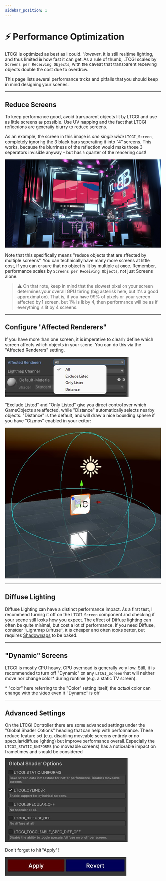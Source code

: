 ```yaml
---
sidebar_position: 1
---
```


# ⚡ Performance Optimization

LTCGI is optimized as best as I could. _However_, it is still realtime lighting, and thus limited in how fast it can get. As a rule of thumb, LTCGI scales by `Screens per Receiving Objects`, with the caveat that transparent receiving objects double the cost due to overdraw.

This page lists several performance tricks and pitfalls that you should keep in mind designing your scenes.

---

## Reduce Screens

To keep performance good, avoid transparent objects lit by LTCGI and use as little screens as possible. Use UV mapping and the fact that LTCGI reflections are generally blurry to reduce screens.

As an example, the screen in this image is _one single wide_ `LTCGI_Screen`, completely ignoring the 3 black bars seperating it into "4" screens. This works, because the blurriness of the reflection would make those 3 seperators invisible anyway - but has a quarter of the rendering cost!

![VKet Booth example image](../img/vket_booth.jpg)

Note that this specifically means "reduce objects that are affected by multiple screens". You can technically have many more screens at little cost, if you can ensure that no object is lit by multiple at once. Remember, performance scales by `Screens per Receiving Objects`, not just Screens alone.

> ⚠️ On that note, keep in mind that the slowest pixel on your screen determines your overall GPU timing (big asterisk here, but it's a good approximation). That is, if you have 99% of pixels on your screen affected by 1 screen, but 1% is lit by 4, then performance will be as if everything is lit by 4 screens.

---

## Configure "Affected Renderers"

If you have more than one screen, it is imperative to clearly define which screen affects which objects in your scene. You can do this via the "Affected Renderers" setting.

![Affected Renderers](../img/ltcgi_affected_renderers.jpg)

"Exclude Listed" and "Only Listed" give you direct control over which GameObjects are affected, while "Distance" automatically selects nearby objects. "Distance" is the default, and will draw a nice bounding sphere if you have "Gizmos" enabled in your editor:

![Distance Bounding Sphere](../img/ltcgi_distance_gizmo.jpg)

---

## Diffuse Lighting

Diffuse Lighting can have a distinct performance impact. As a first test, I recommend turning it off on the `LTCGI_Screen` component and checking if your scene still looks how you expect. The effect of Diffuse lighting can often be quite minimal, but cost a lot of performance. If you need Diffuse, consider "Lightmap Diffuse", it is cheaper and often looks better, but requires [Shadowmaps](/Advanced/Shadowmaps) to be baked.

---

## "Dynamic" Screens

LTCGI is mostly GPU heavy, CPU overhead is generally very low. Still, it is recommended to turn off "Dynamic" on any `LTCGI_Screen` that will neither move nor change color\* during runtime (e.g. a static TV screen).

\* "color" here referring to the "Color" setting itself, the _actual_ color can change with the video even if "Dynamic" is off

---

## Advanced Settings

On the LTCGI Controller there are some advanced settings under the "Global Shader Options" heading that can help with performance. These reduce feature set (e.g. disabling moveable screens entirely or no specular/diffuse lighting) but improve performance overall. Especially the `LTCGI_STATIC_UNIFORMS` (no moveable screens) has a noticeable impact on frametimes and should be considered.

![Global Performance Settings](../img/ltcgi_global_perf_settings.jpg)

Don't forget to hit "Apply"!

![Hit Apply](../img/ltcgi_controller_apply_revert.jpg)